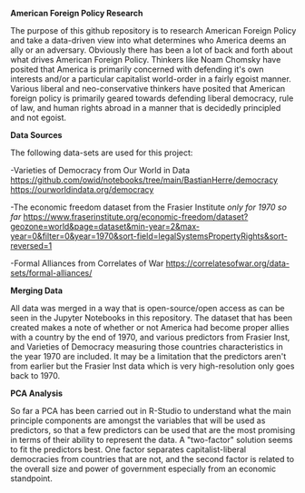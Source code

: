 **American Foreign Policy Research**

The purpose of this github repository is to research American Foreign Policy and take a data-driven view into what determines who America deems an ally or an adversary. Obviously there has been a lot of back and forth about what drives American Foreign Policy. Thinkers like Noam Chomsky have posited that America is primarily concerned with defending it's own interests and/or a particular capitalist world-order in a fairly egoist manner. Various liberal and neo-conservative thinkers have posited that American foreign policy is primarily geared towards defending liberal democracy, rule of law, and human rights abroad in a manner that is decidedly principled and not egoist. 

**Data Sources**

The following data-sets are used for this project:

-Varieties of Democracy from Our World in Data
https://github.com/owid/notebooks/tree/main/BastianHerre/democracy
https://ourworldindata.org/democracy

-The economic freedom dataset from the Frasier Institute *only for 1970 so far*
https://www.fraserinstitute.org/economic-freedom/dataset?geozone=world&page=dataset&min-year=2&max-year=0&filter=0&year=1970&sort-field=legalSystemsPropertyRights&sort-reversed=1

-Formal Alliances from Correlates of War
https://correlatesofwar.org/data-sets/formal-alliances/

**Merging Data**

All data was merged in a way that is open-source/open access as can be seen in the Jupyter Notebooks in this repository. The dataset that has been created makes a note of whether or not America had become proper allies with a country by the end of 1970, and various predictors from Frasier Inst, and Varieties of Democracy measuring those countries characteristics in the year 1970 are included. It may be a limitation that the predictors aren't from earlier but the Frasier Inst data which is very high-resolution only goes back to 1970.

**PCA Analysis**

So far a PCA has been carried out in R-Studio to understand what the main principle components are amongst the variables that will be used as predictors, so that a few predictors can be used that are the most promising in terms of their ability to represent the data. A "two-factor" solution seems to fit the predictors best. One factor separates capitalist-liberal democracies from countries that are not, and the second factor is related to the overall size and power of government especially from an economic standpoint. 
